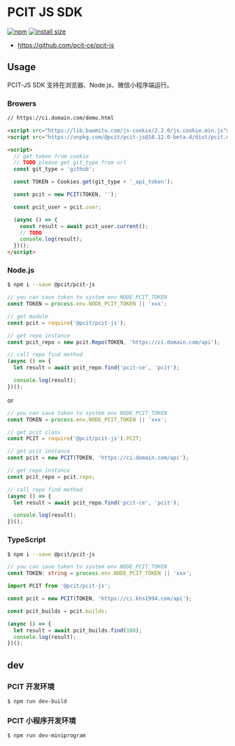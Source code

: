 # PCIT JS SDK

[![npm](https://img.shields.io/npm/v/@pcit/pcit-js.svg)](https://www.npmjs.com/package/@pcit/pcit-js)
[![install size](https://packagephobia.now.sh/badge?p=@pcit/pcit-js)](https://packagephobia.now.sh/result?p=@pcit/pcit-js)

- https://github.com/pcit-ce/pcit-js

## Usage

PCIT-JS SDK 支持在浏览器、Node.js、微信小程序端运行。

### Browers

```html
// https://ci.domain.com/demo.html

<script src="https://lib.baomitu.com/js-cookie/2.2.0/js.cookie.min.js"></script>
<script src="https://unpkg.com/@pcit/pcit-js@18.12.0-beta.4/dist/pcit.min.js"></script>

<script>
  // get token from cookie
  // TODO please get git_type from url
  const git_type = 'github';

  const TOKEN = Cookies.get(git_type + '_api_token');

  const pcit = new PCIT(TOKEN, '');

  const pcit_user = pcit.user;

  (async () => {
    const result = await pcit_user.current();
    // TODO
    console.log(result);
  })();
</script>
```

### Node.js

```bash
$ npm i --save @pcit/pcit-js
```

```js
// you can save token to system env NODE_PCIT_TOKEN
const TOKEN = process.env.NODE_PCIT_TOKEN || 'xxx';

// get module
const pcit = require('@pcit/pcit-js');

// get repo instance
const pcit_repo = new pcit.Repo(TOKEN, 'https://ci.domain.com/api');

// call repo find method
(async () => {
  let result = await pcit_repo.find('pcit-ce', 'pcit');

  console.log(result);
})();
```

or

```js
// you can save token to system env NODE_PCIT_TOKEN
const TOKEN = process.env.NODE_PCIT_TOKEN || 'xxx';

// get pcit class
const PCIT = require('@pcit/pcit-js').PCIT;

// get pcit instance
const pcit = new PCIT(TOKEN, 'https://ci.domain.com/api');

// get repo instance
const pcit_repo = pcit.repo;

// call repo find method
(async () => {
  let result = await pcit_repo.find('pcit-ce', 'pcit');

  console.log(result);
})();
```

### TypeScript

```bash
$ npm i --save @pcit/pcit-js
```

```ts
// you can save token to system env NODE_PCIT_TOKEN
const TOKEN: string = process.env.NODE_PCIT_TOKEN || 'xxx';

import PCIT from '@pcit/pcit-js';

const pcit = new PCIT(TOKEN, 'https://ci.khs1994.com/api');

const pcit_builds = pcit.builds;

(async () => {
  let result = await pcit_builds.find(100);
  console.log(result);
})();
```

## dev

### PCIT 开发环境

```bash
$ npm run dev-build
```

### PCIT 小程序开发环境

```bash
$ npm run dev-miniprogram
```

